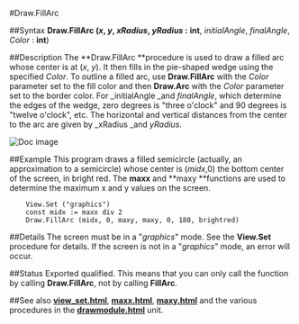 
#Draw.FillArc

##Syntax
**Draw.FillArc **(_x_, _y_,** **_xRadius_, _yRadius_** :** **int**,
_initialAngle_, _finalAngle_, _Color_ : **int**)




##Description
The **Draw.FillArc **procedure is used to draw a filled arc whose center is at (_x_, _y_). It then fills in the pie-shaped wedge using the specified _Color_. To outline a filled arc, use **Draw.FillArc** with the _Color_ parameter set to the fill color and then **Draw.Arc** with the _Color_ parameter set to the border color. For _initialAngle _and _finalAngle_, which determine the edges of the wedge, zero degrees is "three o'clock" and 90 degrees is "twelve o'clock", etc. The horizontal and vertical distances from the center to the arc are given by _xRadius _and _yRadius_.

![Doc image](draw_fillarc01.gif)


##Example
This program draws a filled semicircle (actually, an approximation to a semicircle) whose center is (_midx_,0) the bottom center of the screen, in bright red. The **maxx** and **maxy **functions are used to determine the maximum x and y values on the screen.


        View.Set ("graphics")
        const midx := maxx div 2
        Draw.FillArc (midx, 0, maxy, maxy, 0, 180, brightred)
##Details
The screen must be in a "_graphics_" mode. See the **View.Set** procedure for details. If the screen is not in a "_graphics_" mode, an error will occur.



##Status
Exported qualified.
This means that you can only call the function by calling **Draw.FillArc**, not by calling **FillArc**.



##See also
**[view_set.html](View.Set)**, **[maxx.html](maxx)**, **[maxy.html](maxy)** and the various procedures in the **[drawmodule.html](Draw)** unit.


